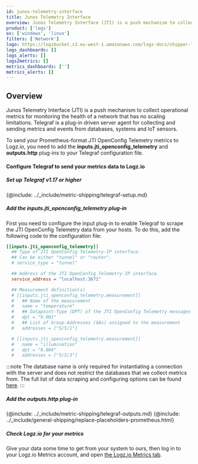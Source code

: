 ```yaml
---
id: junos-telemetry-interface
title: Junos Telemetry Interface
overview: Junos Telemetry Interface (JTI) is a push mechanism to collect operational metrics for monitoring the health of a network that has no scaling limitations. Telegraf is a plug-in driven server agent for collecting and sending metrics and events from databases, systems and IoT sensors.
product: ['logs']
os: ['windows', 'linux']
filters: ['Network']
logo: https://logzbucket.s3.eu-west-1.amazonaws.com/logz-docs/shipper-logos/juniper.png
logs_dashboards: []
logs_alerts: []
logs2metrics: []
metrics_dashboards: ['']
metrics_alerts: []
---
```




## Overview

Junos Telemetry Interface (JTI) is a push mechanism to collect operational metrics for monitoring the health of a network that has no scaling limitations. Telegraf is a plug-in driven server agent for collecting and sending metrics and events from databases, systems and IoT sensors.

To send your Prometheus-format JTI OpenConfig Telemetry metrics to Logz.io, you need to add the **inputs.jti_openconfig_telemetry** and **outputs.http** plug-ins to your Telegraf configuration file.

#### Configure Telegraf to send your metrics data to Logz.io

 

##### Set up Telegraf v1.17 or higher

{@include: ../_include/metric-shipping/telegraf-setup.md}
 
##### Add the inputs.jti_openconfig_telemetry plug-in

First you need to configure the input plug-in to enable Telegraf to scrape the JTI OpenConfig Telemetry data from your hosts. To do this, add the following code to the configuration file:


``` ini
[[inputs.jti_openconfig_telemetry]]
  ## Type of JTI OpenConfig Telemetry-IP interface.
  ## Can be either "tunnel" or "router".
  # service_type = "tunnel"

  ## Address of the JTI OpenConfig Telemetry-IP interface.
  service_address = "localhost:3671"

  ## Measurement definition(s)
  # [[inputs.jti_openconfig_telemetry.measurement]]
  #   ## Name of the measurement
  #   name = "temperature"
  #   ## Datapoint-Type (DPT) of the JTI OpenConfig Telemetry messages
  #   dpt = "9.001"
  #   ## List of Group-Addresses (GAs) assigned to the measurement
  #   addresses = ["5/5/1"]

  # [[inputs.jti_openconfig_telemetry.measurement]]
  #   name = "illumination"
  #   dpt = "9.004"
  #   addresses = ["5/5/3"]
```

:::note
The database name is only required for instantiating a connection with the server and does not restrict the databases that we collect metrics from. The full list of data scraping and configuring options can be found [here](https://github.com/influxdata/telegraf/blob/release-1.18/plugins/inputs/jti_openconfig_telemetry/README.md).
:::
 

##### Add the outputs.http plug-in

{@include: ../_include/metric-shipping/telegraf-outputs.md}
{@include: ../_include/general-shipping/replace-placeholders-prometheus.html}

##### Check Logz.io for your metrics

Give your data some time to get from your system to ours, then log in to your Logz.io Metrics account, and open [the Logz.io Metrics tab](https://app.logz.io/#/dashboard/metrics/).


 
